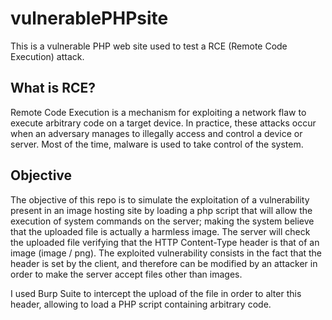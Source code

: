 # vulnerablePHPsite
This is a vulnerable PHP web site used to test a RCE (Remote Code Execution) attack.

## What is RCE?
Remote Code Execution is a mechanism for exploiting a network flaw to execute arbitrary code on a target device.
In practice, these attacks occur when an adversary manages to illegally access and control a device or server. Most of the time, malware is used to take control of the system.

## Objective
The objective of this repo is to simulate the exploitation of a vulnerability present in an image hosting site by loading a php script that will allow the execution of system commands on the server; making the system believe that the uploaded file is actually a harmless image.
The server will check the uploaded file verifying that the HTTP Content-Type header is that of an image (image / png). The exploited vulnerability consists in the fact that the header is set by the client, and therefore can be modified by an attacker in order to make the server accept files other than images.

I used Burp Suite to intercept the upload of the file in order to alter this header, allowing to load a PHP script containing arbitrary code.